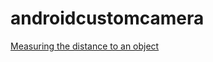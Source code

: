 # androidcustomcamera

 [Measuring the distance to an object](https://habr.com/ru/post/115661/)
 
 

[](https://github.com/dark0ghost/androidcustomcamera/blob/master/static/app.png)